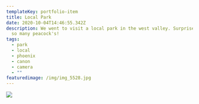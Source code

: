 ```yaml
---
templateKey: portfolio-item
title: Local Park
date: 2020-10-04T14:46:55.342Z
description: We went to visit a local park in the west valley. Surprised to see
  so many peacock's!
tags:
  - park
  - local
  - phoenix
  - canon
  - camera
  - ""
featuredimage: /img/img_5528.jpg
---
```

![](/img/img_5528.jpg)
